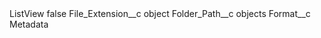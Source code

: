 <?xml version="1.0" encoding="UTF-8"?>
<CustomMetadata xmlns="http://soap.sforce.com/2006/04/metadata" xmlns:xsi="http://www.w3.org/2001/XMLSchema-instance" xmlns:xsd="http://www.w3.org/2001/XMLSchema">
    <label>ListView</label>
    <protected>false</protected>
    <values>
        <field>File_Extension__c</field>
        <value xsi:type="xsd:string">object</value>
    </values>
    <values>
        <field>Folder_Path__c</field>
        <value xsi:type="xsd:string">objects</value>
    </values>
    <values>
        <field>Format__c</field>
        <value xsi:type="xsd:string">Metadata</value>
    </values>
</CustomMetadata>
